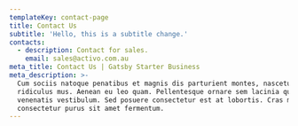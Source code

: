 ```yaml
---
templateKey: contact-page
title: Contact Us
subtitle: 'Hello, this is a subtitle change.'
contacts:
  - description: Contact for sales.
    email: sales@activo.com.au
meta_title: Contact Us | Gatsby Starter Business
meta_description: >-
  Cum sociis natoque penatibus et magnis dis parturient montes, nascetur
  ridiculus mus. Aenean eu leo quam. Pellentesque ornare sem lacinia quam
  venenatis vestibulum. Sed posuere consectetur est at lobortis. Cras mattis
  consectetur purus sit amet fermentum.
---
```


